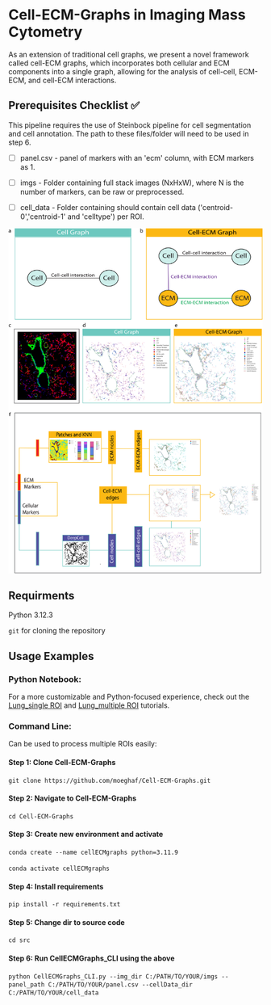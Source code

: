 # Cell-ECM-Graphs in Imaging Mass Cytometry

As an extension of traditional cell graphs, we present a novel framework called cell-ECM graphs, which incorporates both cellular and ECM components into a single graph, allowing for the analysis of cell-cell, ECM-ECM, and cell-ECM interactions. 

## Prerequisites Checklist ✅
This pipeline requires the use of Steinbock pipeline for cell segmentation and cell annotation. The path to these files/folder will need to be used in step 6.

- [ ] panel.csv - panel of markers with an 'ecm' column, with ECM markers as 1.

- [ ] imgs - Folder containing full stack images (NxHxW), where N is the number of markers, can be raw or preprocessed.

- [ ] cell_data - Folder containing should contain cell data ('centroid-0','centroid-1' and 'celltype') per ROI. 

![Method Overview](Figure_1.png)

## Requirments
Python 3.12.3

`git` for cloning the repository

## Usage Examples
### Python Notebook: 
For a more customizable and Python-focused experience, check out the [Lung_single ROI](tutorial/Lung_single_ROI.ipynb)
and [Lung_multiple ROI](tutorial/Lung_multiple_ROI.ipynb) tutorials.

### Command Line:  
Can be used to process multiple ROIs easily:



#### Step 1: Clone Cell-ECM-Graphs
```
git clone https://github.com/moeghaf/Cell-ECM-Graphs.git
```

#### Step 2: Navigate to Cell-ECM-Graphs
```
cd Cell-ECM-Graphs
```


#### Step 3: Create new environment and activate 
```
conda create --name cellECMgraphs python=3.11.9

conda activate cellECMgraphs
```


#### Step 4: Install requirements 
```
pip install -r requirements.txt
```


#### Step 5: Change dir to source code 
```
cd src 
```

#### Step 6: Run CellECMGraphs_CLI using the above  
```
python CellECMGraphs_CLI.py --img_dir C:/PATH/TO/YOUR/imgs --panel_path C:/PATH/TO/YOUR/panel.csv --cellData_dir C:/PATH/TO/YOUR/cell_data
```






